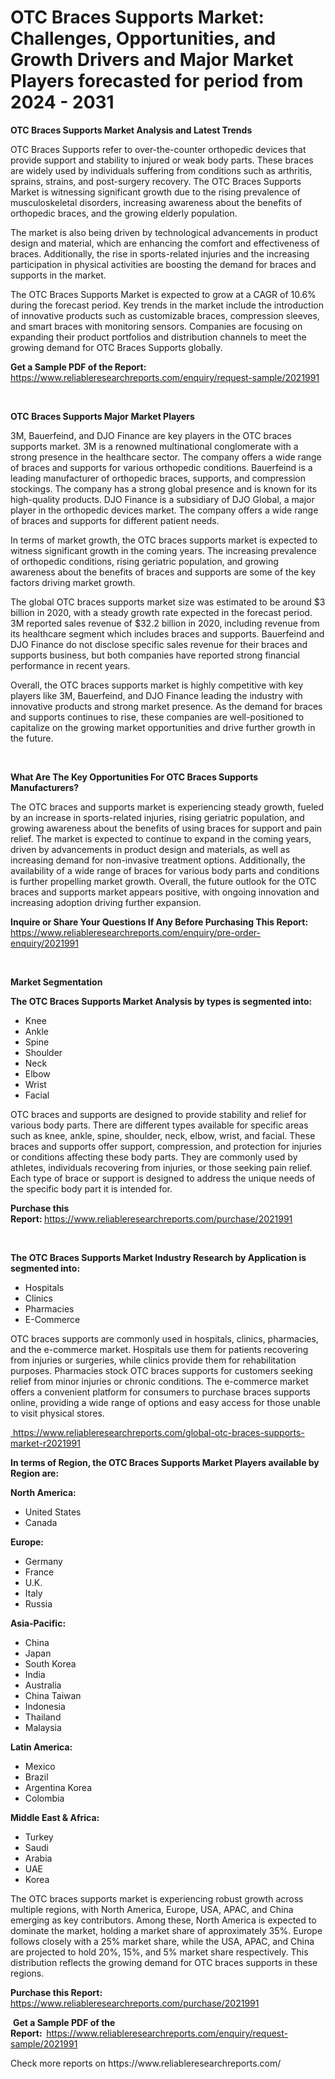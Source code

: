 <p><h1>OTC Braces Supports Market: Challenges, Opportunities, and Growth Drivers and Major Market Players forecasted for period from 2024 - 2031</h1></p><p><strong>OTC Braces Supports Market Analysis and Latest Trends</strong></p>
<p><p>OTC Braces Supports refer to over-the-counter orthopedic devices that provide support and stability to injured or weak body parts. These braces are widely used by individuals suffering from conditions such as arthritis, sprains, strains, and post-surgery recovery. The OTC Braces Supports Market is witnessing significant growth due to the rising prevalence of musculoskeletal disorders, increasing awareness about the benefits of orthopedic braces, and the growing elderly population.</p><p>The market is also being driven by technological advancements in product design and material, which are enhancing the comfort and effectiveness of braces. Additionally, the rise in sports-related injuries and the increasing participation in physical activities are boosting the demand for braces and supports in the market.</p><p>The OTC Braces Supports Market is expected to grow at a CAGR of 10.6% during the forecast period. Key trends in the market include the introduction of innovative products such as customizable braces, compression sleeves, and smart braces with monitoring sensors. Companies are focusing on expanding their product portfolios and distribution channels to meet the growing demand for OTC Braces Supports globally.</p></p>
<p><strong>Get a Sample PDF of the Report:&nbsp;</strong> <a href="https://www.reliableresearchreports.com/enquiry/request-sample/2021991">https://www.reliableresearchreports.com/enquiry/request-sample/2021991</a></p>
<p>&nbsp;</p>
<p><strong>OTC Braces Supports Major Market Players</strong></p>
<p><p>3M, Bauerfeind, and DJO Finance are key players in the OTC braces supports market. 3M is a renowned multinational conglomerate with a strong presence in the healthcare sector. The company offers a wide range of braces and supports for various orthopedic conditions. Bauerfeind is a leading manufacturer of orthopedic braces, supports, and compression stockings. The company has a strong global presence and is known for its high-quality products. DJO Finance is a subsidiary of DJO Global, a major player in the orthopedic devices market. The company offers a wide range of braces and supports for different patient needs.</p><p>In terms of market growth, the OTC braces supports market is expected to witness significant growth in the coming years. The increasing prevalence of orthopedic conditions, rising geriatric population, and growing awareness about the benefits of braces and supports are some of the key factors driving market growth.</p><p>The global OTC braces supports market size was estimated to be around $3 billion in 2020, with a steady growth rate expected in the forecast period. 3M reported sales revenue of $32.2 billion in 2020, including revenue from its healthcare segment which includes braces and supports. Bauerfeind and DJO Finance do not disclose specific sales revenue for their braces and supports business, but both companies have reported strong financial performance in recent years.</p><p>Overall, the OTC braces supports market is highly competitive with key players like 3M, Bauerfeind, and DJO Finance leading the industry with innovative products and strong market presence. As the demand for braces and supports continues to rise, these companies are well-positioned to capitalize on the growing market opportunities and drive further growth in the future.</p></p>
<p>&nbsp;</p>
<p><strong>What Are The Key Opportunities For OTC Braces Supports Manufacturers?</strong></p>
<p><p>The OTC braces and supports market is experiencing steady growth, fueled by an increase in sports-related injuries, rising geriatric population, and growing awareness about the benefits of using braces for support and pain relief. The market is expected to continue to expand in the coming years, driven by advancements in product design and materials, as well as increasing demand for non-invasive treatment options. Additionally, the availability of a wide range of braces for various body parts and conditions is further propelling market growth. Overall, the future outlook for the OTC braces and supports market appears positive, with ongoing innovation and increasing adoption driving further expansion.</p></p>
<p><strong>Inquire or Share Your Questions If Any Before Purchasing This Report:</strong> <a href="https://www.reliableresearchreports.com/enquiry/pre-order-enquiry/2021991">https://www.reliableresearchreports.com/enquiry/pre-order-enquiry/2021991</a></p>
<p>&nbsp;</p>
<p><strong>Market Segmentation</strong></p>
<p><strong>The OTC Braces Supports Market Analysis by types is segmented into:</strong></p>
<p><ul><li>Knee</li><li>Ankle</li><li>Spine</li><li>Shoulder</li><li>Neck</li><li>Elbow</li><li>Wrist</li><li>Facial</li></ul></p>
<p><p>OTC braces and supports are designed to provide stability and relief for various body parts. There are different types available for specific areas such as knee, ankle, spine, shoulder, neck, elbow, wrist, and facial. These braces and supports offer support, compression, and protection for injuries or conditions affecting these body parts. They are commonly used by athletes, individuals recovering from injuries, or those seeking pain relief. Each type of brace or support is designed to address the unique needs of the specific body part it is intended for.</p></p>
<p><strong>Purchase this Report:&nbsp;</strong><a href="https://www.reliableresearchreports.com/purchase/2021991">https://www.reliableresearchreports.com/purchase/2021991</a></p>
<p>&nbsp;</p>
<p><strong>The OTC Braces Supports Market Industry Research by Application is segmented into:</strong></p>
<p><ul><li>Hospitals</li><li>Clinics</li><li>Pharmacies</li><li>E-Commerce</li></ul></p>
<p><p>OTC braces supports are commonly used in hospitals, clinics, pharmacies, and the e-commerce market. Hospitals use them for patients recovering from injuries or surgeries, while clinics provide them for rehabilitation purposes. Pharmacies stock OTC braces supports for customers seeking relief from minor injuries or chronic conditions. The e-commerce market offers a convenient platform for consumers to purchase braces supports online, providing a wide range of options and easy access for those unable to visit physical stores.</p></p>
<p><a href="https://www.reliableresearchreports.com/global-otc-braces-supports-market-r2021991">&nbsp;https://www.reliableresearchreports.com/global-otc-braces-supports-market-r2021991</a></p>
<p><strong>In terms of Region, the OTC Braces Supports Market Players available by Region are:</strong></p>
<p>
    <p> <strong> North America: </strong>
        <ul>
            <li>United States</li>
            <li>Canada</li>
        </ul>
        </p> 
    <p> <strong> Europe: </strong>
        <ul>
            <li>Germany</li>
            <li>France</li>
            <li>U.K.</li>
            <li>Italy</li>
            <li>Russia</li>
        </ul>
        </p> 
    <p> <strong> Asia-Pacific: </strong>
        <ul>
            <li>China</li>
            <li>Japan</li>
            <li>South Korea</li>
            <li>India</li>
            <li>Australia</li>
            <li>China Taiwan</li>
            <li>Indonesia</li>
            <li>Thailand</li>
            <li>Malaysia</li>
        </ul>
        </p> 
    <p> <strong> Latin America: </strong>
        <ul>
            <li>Mexico</li>
            <li>Brazil</li>
            <li>Argentina Korea</li>
            <li>Colombia</li>
        </ul>
        </p> 
    <p> <strong> Middle East & Africa: </strong>
        <ul>
            <li>Turkey</li>
            <li>Saudi</li>
            <li>Arabia</li>
            <li>UAE</li>
            <li>Korea</li>
        </ul>
    </p>
    </p>
<p><p>The OTC braces supports market is experiencing robust growth across multiple regions, with North America, Europe, USA, APAC, and China emerging as key contributors. Among these, North America is expected to dominate the market, holding a market share of approximately 35%. Europe follows closely with a 25% market share, while the USA, APAC, and China are projected to hold 20%, 15%, and 5% market share respectively. This distribution reflects the growing demand for OTC braces supports in these regions.</p></p>
<p><strong>Purchase this Report: </strong><a href="https://www.reliableresearchreports.com/purchase/2021991">https://www.reliableresearchreports.com/purchase/2021991</a></p>
<p>&nbsp;<strong>Get a Sample PDF of the Report:&nbsp;&nbsp;</strong><a href="https://www.reliableresearchreports.com/enquiry/request-sample/2021991">https://www.reliableresearchreports.com/enquiry/request-sample/2021991</a></p>
<p><strong></strong></p>
<p>Check more reports on https://www.reliableresearchreports.com/</p>